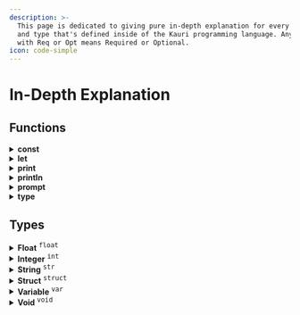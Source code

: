 ```yaml
---
description: >-
  This page is dedicated to giving pure in-depth explanation for every function
  and type that's defined inside of the Kauri programming language. Any argument
  with Req or Opt means Required or Optional.
icon: code-simple
---
```


# In-Depth Explanation

## Functions

<details>

<summary><strong>const</strong></summary>

<sub>_**Non-returning Function**_</sub>\
Creates an immutable variable, meaning it _**can't be**_ overwritten.\
\
**Syntax:**\
&#xNAN;**`const variable: type = value;`**\
\
**Arguments:**\
<kbd>**variable**</kbd> <sup><kbd><mark style="color:green;">Req<mark style="color:green;"><kbd></sup> Expects any [Variable <sup><kbd>var<kbd></sup>](in-depth-explanation.md#variable-var). You cannot use periods when defining this variable.\
\
<kbd>**type**</kbd> <sup><kbd><mark style="color:green;">Req<mark style="color:green;"><kbd></sup> Expects any _**non**_-[Variable <sup><kbd>var<kbd></sup>](in-depth-explanation.md#variable-var) [Type](in-depth-explanation.md#types). Must be a pre-defined type.\
\
<kbd>**value**</kbd> <sup><kbd><mark style="color:green;">Req<mark style="color:green;"><kbd></sup> Expects any [Type](in-depth-explanation.md#types) or Returning [Function](in-depth-explanation.md#functions) (such as [prompt](in-depth-explanation.md#prompt)). You cannot loop `let` or `const` statements inside of the value.\
\
**Examples:**\
`const x: int = 5;` \
`const name: str = prompt("Type your name: ");` \
`const tau: float = math.pi * 2;`

</details>

<details>

<summary><strong>let</strong></summary>

<sub>_**Non-returning Function**_</sub>\
Creates a mutable variable, meaning it _**can be**_ overwritten.\
\
**Syntax:**\
&#xNAN;**`let variable: type = value;`**\
\
**Arguments:**\
<kbd>**variable**</kbd> <sup><kbd><mark style="color:green;">Req<mark style="color:green;"><kbd></sup> Expects any [Variable <sup><kbd>var<kbd></sup>](in-depth-explanation.md#variable-var). You cannot use periods when defining this variable.\
\
<kbd>**type**</kbd> <sup><kbd><mark style="color:green;">Req<mark style="color:green;"><kbd></sup> Expects any _**non**_-[Variable <sup><kbd>var<kbd></sup>](in-depth-explanation.md#variable-var) [Type](in-depth-explanation.md#types). Must be a pre-defined type.\
\
<kbd>**value**</kbd> <sup><kbd><mark style="color:green;">Req<mark style="color:green;"><kbd></sup> Expects any [Type](in-depth-explanation.md#types) or Returning [Function](in-depth-explanation.md#functions) (such as [prompt](in-depth-explanation.md#prompt)). You cannot loop `let` or `const` statements inside of the value.\
\
**Examples:**\
`let x: int = 5;` \
`let name: str = prompt("Type your name: ");` \
`let tau: float = math.pi * 2;`

</details>

<details>

<summary><strong>print</strong></summary>

<sub>_**Non-returning Function**_</sub>\
Outputs text into the CLI (Command Line Interface) and _**does not**_ end the line.\
\
**Syntax:**\
&#xNAN;**`print(text);`**\
\
**Arguments:**\
<kbd>**text**</kbd> <sup><kbd><mark style="color:green;">Req<mark style="color:green;"><kbd></sup> Expects any [String <sup><kbd>str<kbd></sup>](in-depth-explanation.md#string-str), expression, or [Variable <sup><kbd>var<kbd></sup>](in-depth-explanation.md#variable-var). You can string together multiple `text` arguments by separating them with commas.\
\
**Examples:**\
`print("Hello", "World!");` \
`print("Result:", 3+3);` \
`print(x);`

</details>

<details>

<summary><strong>println</strong></summary>

<sub>_**Non-returning Function**_</sub>\
Outputs text into the CLI (Command Line Interface) and _**ends the current line.**_\
\
**Syntax:**\
&#xNAN;**`println(text);`**\
\
**Arguments:**\
<kbd>**text**</kbd> <sup><kbd><mark style="color:green;">Req<mark style="color:green;"><kbd></sup> Expects any [String <sup><kbd>str<kbd></sup>](in-depth-explanation.md#string-str), expression, or [Variable <sup><kbd>var<kbd></sup>](in-depth-explanation.md#variable-var). You can string together multiple `text` arguments by separating them with commas.\
\
**Examples:**\
`println("Hello", "World!");` \
`println("Result:", 3+3);` \
`println(x);`

</details>

<details>

<summary><strong>prompt</strong></summary>

<sub>_**Returning Function**_</sub>\
Waits for an input from the user and returns their input.\
\
**Syntax:**\
&#xNAN;**`prompt(text);`**\
\
**Arguments:**\
<kbd>**text**</kbd> <sup><kbd><mark style="color:green;">Req<mark style="color:green;"><kbd></sup> Expects any [String <sup><kbd>str<kbd></sup>](in-depth-explanation.md#string-str), expression, or [Variable <sup><kbd>var<kbd></sup>](in-depth-explanation.md#variable-var). You can string together multiple `text` arguments by separating them with commas.\
\
**Examples:**\
`prompt("Type", "Something: ");` \
`prompt("ID", name);` \
`prompt(x);`

</details>

<details>

<summary><strong>type</strong></summary>

<sub>_**Non-returning Function**_</sub>\
Creates a [Type](in-depth-explanation.md#types) that can be used when defining variables.\
\
**Syntax:**\
`type variable: type = value;`

\
**Arguments:**\
<kbd>**variable**</kbd> <sup><kbd><mark style="color:green;">Req<mark style="color:green;"><kbd></sup> Expects any [Variable <sup><kbd>var<kbd></sup>](in-depth-explanation.md#variable-var). You cannot use periods when defining this variable.\
\
<kbd>**type**</kbd> <sup><kbd><mark style="color:green;">Req<mark style="color:green;"><kbd></sup> Expects any _**non**_-[Variable <sup><kbd>var<kbd></sup>](in-depth-explanation.md#variable-var) [Type](in-depth-explanation.md#types). Must be a pre-defined type.\
\
<kbd>**value**</kbd> <sup><kbd><mark style="color:blue;">Opt<mark style="color:blue;"><kbd></sup><sup><kbd>/<kbd></sup><sup><kbd><mark style="color:green;">Req<mark style="color:green;"><kbd></sup> Expects a default value for the type. If the `type` argument is set to a [Struct <sup><kbd>struct<kbd></sup>](in-depth-explanation.md#struct-struct), the value should be formatted as `{ value: type; value: type; }`. _**Only required**_ if the `type` argument is set to a [Struct <sup><kbd>struct<kbd></sup>](in-depth-explanation.md#struct-struct).

\
**Examples:**\
`type Login: struct = { name: str; pass: str; };`\
`type ID: int = void;` \
`type Passwd: str;`

</details>



## Types

<details>

<summary><strong>Float</strong> <sup><kbd>float</kbd></sup></summary>

References a `float` type. A `float` type is any decimal number, negative or positive. This is _**only**_ matched when the `float` is isolated or not part of a `variable`.\
\
**Examples:**\
`3.14159` \
`6.28318` \
`50.3`

</details>

<details>

<summary><strong>Integer</strong> <sup><kbd>int</kbd></sup></summary>

References an `integer` type. An `integer` type is any whole number, negative or positive. This is _**only**_ matched when the `integer` is isolated or not part of a `variable`.\
\
**Examples:**\
`1` \
`20` \
`300`

</details>

<details>

<summary><strong>String</strong> <sup><kbd>str</kbd></sup></summary>

References a `string` type. A `string` type starts and ends with a double-quote (`"`). It matches the closest double-quote, meaning that it will only match until the next double-quote is found.\
\
**Examples:**\
`"Hello, World!"` \
`"This is a string!"` \
`"Score: <$score>"`

</details>

<details>

<summary><strong>Struct</strong> <sup><kbd>struct</kbd></sup></summary>

References a `struct` type. A `struct` type starts and ends with enclosing curled-brackets (`{` and `}`). Inside of the struct, values will be formatted as `value: type;` and can be accessed via string interpolation by doing `<$StructName.value>`.\
\
**Examples:**\
`{ ID: int; }` \
`{ User: str; Pass: str; }` \
`{ Health: int; Strength: int; Level: float; }`

</details>

<details>

<summary><strong>Variable</strong> <sup><kbd>var</kbd></sup></summary>

References a `variable` type. A `variable` type is any string of characters staring with a letter or an underscore and ending with a letter, number, or underscore.\
\
**Examples:**\
`myVar` \
`_init_` \
`Person3`

</details>

<details>

<summary><strong>Void</strong> <sup><kbd>void</kbd></sup></summary>

References a `void` type. A `void` type either means that a value doesn't exist (getting `void` when using string interpolation) or a function doesn't return anything (if used as a return type in a function).

</details>

